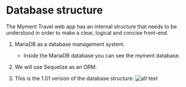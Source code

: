 # Database structure

The Myment Travel web app has an internal structure that needs to be understood in order to make a clear, logical and concise front-end.

1. MariaDB as a database management system.
   * Inside the MariaDB database you can see the myment database.

2. We will use Sequelize as an ORM.
3. This is the 1.01 version of the database structure:
![alt text](https://live.staticflickr.com/65535/48406102322_95073d4c37_k.jpg)


